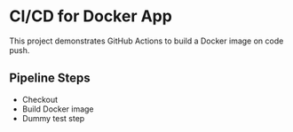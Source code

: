 # CI/CD for Docker App

This project demonstrates GitHub Actions to build a Docker image on code push.

## Pipeline Steps
- Checkout
- Build Docker image
- Dummy test step
